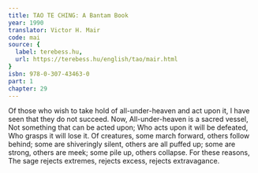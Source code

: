 ```yaml
---
title: TAO TE CHING: A Bantam Book
year: 1990
translator: Victor H. Mair
code: mai
source: {
  label: terebess.hu,
  url: https://terebess.hu/english/tao/mair.html
}
isbn: 978-0-307-43463-0
part: 1
chapter: 29
---
```

Of those who wish to take hold of all-under-heaven and act upon it,
I have seen that they do not succeed.
Now,
All-under-heaven is a sacred vessel,
Not something that can be acted upon;
Who acts upon it will be defeated,
Who grasps it will lose it.
Of creatures,
some march forward, others follow behind;
some are shiveringly silent, others are all puffed up;
some are strong, others are meek;
some pile up, others collapse.
For these reasons,
The sage
rejects extremes, rejects excess, rejects extravagance.